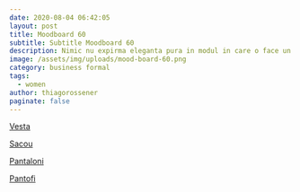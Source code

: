 ```yaml
---
date: 2020-08-04 06:42:05
layout: post
title: Moodboard 60
subtitle: Subtitle Moodboard 60
description: Nimic nu expirma eleganta pura in modul in care o face un costum negru. Accesorizeaza si combina pentru tinuta perfecta de business.
image: /assets/img/uploads/mood-board-60.png
category: business formal
tags:
  - women
author: thiagorossener
paginate: false
---
```

[Vesta](http://bit.do/fHdGY)

[Sacou](http://bit.do/fHdG3)

[Pantaloni](http://bit.do/fHdG5)

[Pantofi](http://bit.do/fHdG6)

